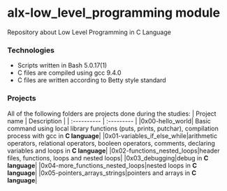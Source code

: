 # alx-low_level_programming module
Repository about Low Level Programming in C Language

### Technologies
* Scripts written in Bash 5.0.17(1)
* C files are compiled using gcc 9.4.0
* C files are written according to Betty style standard

### Projects
All of the following folders are projects done during the studies:
| Project name | Description |
| :---------- | :--------- |
|0x00-hello_world| Basic command using local library functions (puts, prints, putchar), compilation process with gcc in **C language**|
|0x01-variables_if_else_while|arithmetic operators, relational operators, booleen operators, comments, declaring variables and loops in **C language**|
|0x02-functions_nested_loops|header files, functions, loops and nested loops|
|0x03_debugging|debug in **C language**|
|0x04-more_functions_nested_loops|nested loops in **C language**|
|0x05-pointers_arrays_strings|pointers and arrays in **C language**|
